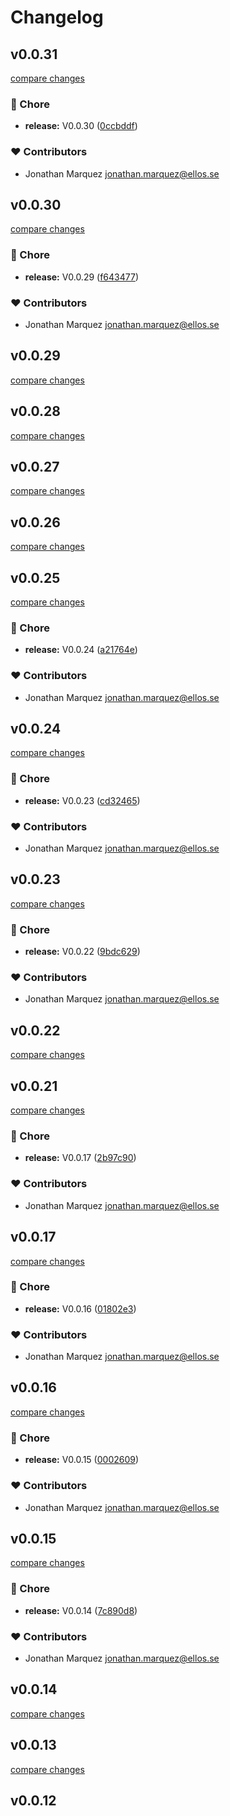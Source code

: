 # Changelog


## v0.0.31

[compare changes](https://github.com/jonathanunai/unaiui/compare/v0.0.30...v0.0.31)

### 🏡 Chore

- **release:** V0.0.30 ([0ccbddf](https://github.com/jonathanunai/unaiui/commit/0ccbddf))

### ❤️ Contributors

- Jonathan Marquez <jonathan.marquez@ellos.se>

## v0.0.30

[compare changes](https://github.com/jonathanunai/unaiui/compare/v0.0.29...v0.0.30)

### 🏡 Chore

- **release:** V0.0.29 ([f643477](https://github.com/jonathanunai/unaiui/commit/f643477))

### ❤️ Contributors

- Jonathan Marquez <jonathan.marquez@ellos.se>

## v0.0.29

[compare changes](https://github.com/jonathanunai/unaiui/compare/v0.0.28...v0.0.29)

## v0.0.28

[compare changes](https://github.com/jonathanunai/unaiui/compare/v0.0.27...v0.0.28)

## v0.0.27

[compare changes](https://github.com/jonathanunai/unaiui/compare/v0.0.26...v0.0.27)

## v0.0.26

[compare changes](https://github.com/jonathanunai/unaiui/compare/v0.0.25...v0.0.26)

## v0.0.25

[compare changes](https://github.com/jonathanunai/unaiui/compare/v0.0.24...v0.0.25)

### 🏡 Chore

- **release:** V0.0.24 ([a21764e](https://github.com/jonathanunai/unaiui/commit/a21764e))

### ❤️ Contributors

- Jonathan Marquez <jonathan.marquez@ellos.se>

## v0.0.24

[compare changes](https://github.com/jonathanunai/unaiui/compare/v0.0.23...v0.0.24)

### 🏡 Chore

- **release:** V0.0.23 ([cd32465](https://github.com/jonathanunai/unaiui/commit/cd32465))

### ❤️ Contributors

- Jonathan Marquez <jonathan.marquez@ellos.se>

## v0.0.23

[compare changes](https://github.com/jonathanunai/unaiui/compare/v0.0.22...v0.0.23)

### 🏡 Chore

- **release:** V0.0.22 ([9bdc629](https://github.com/jonathanunai/unaiui/commit/9bdc629))

### ❤️ Contributors

- Jonathan Marquez <jonathan.marquez@ellos.se>

## v0.0.22

[compare changes](https://github.com/jonathanunai/unaiui/compare/v0.0.21...v0.0.22)

## v0.0.21

[compare changes](https://github.com/jonathanunai/unaiui/compare/v0.0.17...v0.0.21)

### 🏡 Chore

- **release:** V0.0.17 ([2b97c90](https://github.com/jonathanunai/unaiui/commit/2b97c90))

### ❤️ Contributors

- Jonathan Marquez <jonathan.marquez@ellos.se>

## v0.0.17

[compare changes](https://github.com/jonathanunai/unaiui/compare/v0.0.16...v0.0.17)

### 🏡 Chore

- **release:** V0.0.16 ([01802e3](https://github.com/jonathanunai/unaiui/commit/01802e3))

### ❤️ Contributors

- Jonathan Marquez <jonathan.marquez@ellos.se>

## v0.0.16

[compare changes](https://github.com/jonathanunai/unaiui/compare/v0.0.15...v0.0.16)

### 🏡 Chore

- **release:** V0.0.15 ([0002609](https://github.com/jonathanunai/unaiui/commit/0002609))

### ❤️ Contributors

- Jonathan Marquez <jonathan.marquez@ellos.se>

## v0.0.15

[compare changes](https://github.com/jonathanunai/unaiui/compare/v0.0.14...v0.0.15)

### 🏡 Chore

- **release:** V0.0.14 ([7c890d8](https://github.com/jonathanunai/unaiui/commit/7c890d8))

### ❤️ Contributors

- Jonathan Marquez <jonathan.marquez@ellos.se>

## v0.0.14

[compare changes](https://github.com/jonathanunai/unaiui/compare/v0.0.13...v0.0.14)

## v0.0.13

[compare changes](https://github.com/jonathanunai/unaiui/compare/v0.0.12...v0.0.13)

## v0.0.12

